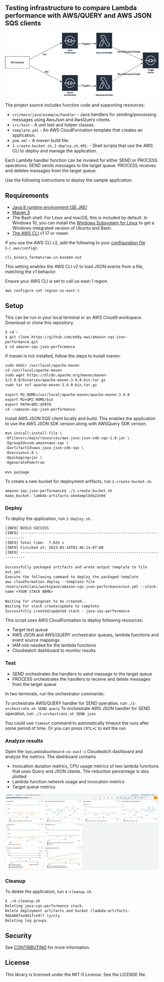 ## Testing infrastructure to compare Lambda performance with AWS/QUERY and AWS JSON SQS clients

![Architecture](/images/perf_test_arch.png)

The project source includes function code and supporting resources:
- `src/main/java/example/handler` - Java handlers for sending/processing messages using AwsJson and AwsQuery clients.
- `src/test` - A unit test and helper classes.
- `template.yml` - An AWS CloudFormation template that creates an application.
- `pom.xml` - A maven build file.
- `1-create-bucket.sh`, `2-deploy.sh`, etc. - Shell scripts that use the AWS CLI to deploy and manage the application.

Each Lambda handler function can be invoked for either SEND or PROCESS operations. SEND sends messages to the target queue. PROCESS receives and deletes messages from the target queue.

Use the following instructions to deploy the sample application.

## Requirements
- [Java 8 runtime environment (SE JRE)](https://www.oracle.com/java/technologies/javase-downloads.html)
- [Maven 3](https://maven.apache.org/docs/history.html)
- The Bash shell. For Linux and macOS, this is included by default. In Windows 10, you can install the [Windows Subsystem for Linux](https://docs.microsoft.com/en-us/windows/wsl/install-win10) to get a Windows-integrated version of Ubuntu and Bash.
- [The AWS CLI](https://docs.aws.amazon.com/cli/latest/userguide/cli-chap-install.html) v1.17 or newer.

If you use the AWS CLI v2, add the following to your [configuration file](https://docs.aws.amazon.com/cli/latest/userguide/cli-configure-files.html) (`~/.aws/config`):

```
cli_binary_format=raw-in-base64-out
```

This setting enables the AWS CLI v2 to load JSON events from a file, matching the v1 behavior.

Ensure your AWS CLI is set to call us-east-1 region.

```
aws configure set region us-east-1
```

## Setup
This can be run in your local terminal or an AWS Cloud9 workspace.
Download or clone this repository.

    $ cd ~
    $ git clone https://github.com/eddy-aws/amazon-sqs-json-performance.git
    $ cd amazon-sqs-json-performance

If maven is not installed, follow the steps to install maven:

    sudo mkdir /usr/local/apache-maven
    cd /usr/local/apache-maven
    sudo wget https://dlcdn.apache.org/maven/maven-3/3.9.0/binaries/apache-maven-3.9.0-bin.tar.gz
    sudo tar xvf apache-maven-3.9.0-bin.tar.gz

    export M2_HOME=/usr/local/apache-maven/apache-maven-3.9.0
    export M2=$M2_HOME/bin
    export PATH=$M2:$PATH
    cd ~/amazon-sqs-json-performance


Install AWS JSON SQS client locally and build. This enables the application to use the AWS JSON SDK version along with AWSQuery SDK version.


    mvn install:install-file \
    -Dfile=src/main/resources/aws-java-json-sdk-sqs-1.0.jar \
    -DgroupId=com.amazonaws.sqs \
    -DartifactId=aws-java-json-sdk-sqs \
    -Dversion=1.0 \
    -Dpackaging=jar \
    -DgeneratePom=true

    mvn package


To create a new bucket for deployment artifacts, run `1-create-bucket.sh`.

    amazon-sqs-json-performance$ ./1-create-bucket.sh
    make_bucket: lambda-artifacts-a5e4xmplb5b22e0d


### Deploy
To deploy the application, run `2-deploy.sh`.

    [INFO] BUILD SUCCESS
    [INFO] ------------------------------------------------------------------------
    [INFO] Total time:  7.025 s
    [INFO] Finished at: 2023-03-14T01:46:14-07:00
    [INFO] ------------------------------------------------------------------------

    Successfully packaged artifacts and wrote output template to file out.yml.
    Execute the following command to deploy the packaged template
    aws cloudformation deploy --template-file /Users/ezhilani/workspace/amazon-sqs-json-performance/out.yml --stack-name <YOUR STACK NAME>

    Waiting for changeset to be created..
    Waiting for stack create/update to complete
    Successfully created/updated stack - java-sqs-performance


This script uses AWS CloudFormation to deploy following resources:
* Target test queue
* AWS JSON and AWS/QUERY orchestrator queues, lambda functions and event source mappings
* IAM role needed for the lambda functions
* Cloudwatch dashboard to monitor results

### Test
- SEND orchestrates the handlers to send message to the target queue
- PROCESS orchestrates the handlers to receive and delete messages from the target queue

In two terminals, run the orchestrator commands:

To orchestrate AWS/QUERY handler for SEND operation, run `./3-orchestrate.sh SEND query`
To orchestrate AWS JSON handler for SEND operation, run `./3-orchestrate.sh SEND json`

You could use `timeout` command to automatically timeout the runs after some period of time. Or you can press `CRTL+C` to exit the run

### Analyze results
Open the `SqsLambdaDashboard-us-east-1` Cloudwatch dashboard and analyze the metrics. The dashboard contains
- Invocation duration metrics, CPU usage metrics of two lambda functions that uses Query and JSON clients. The reduction percentage is also plotted
- Lambda function network usage and invocation metrics
- Target queue metrics

![Dashboard](/images/dashboard.png)

### Cleanup
To delete the application, run `4-cleanup.sh`.

    $ ./4-cleanup.sh
    Deleting java-sqs-performance stack.
    Delete deployment artifacts and bucket (lambda-artifacts-96b468fea941fce9)? (y/n)y
    Deleting log groups.

## Security

See [CONTRIBUTING](CONTRIBUTING.md#security-issue-notifications) for more information.

## License

This library is licensed under the MIT-0 License. See the LICENSE file.